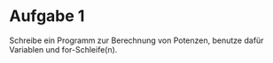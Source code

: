 # Aufgabe 1

Schreibe ein Programm zur Berechnung von Potenzen, benutze dafür Variablen und for-Schleife(n).
